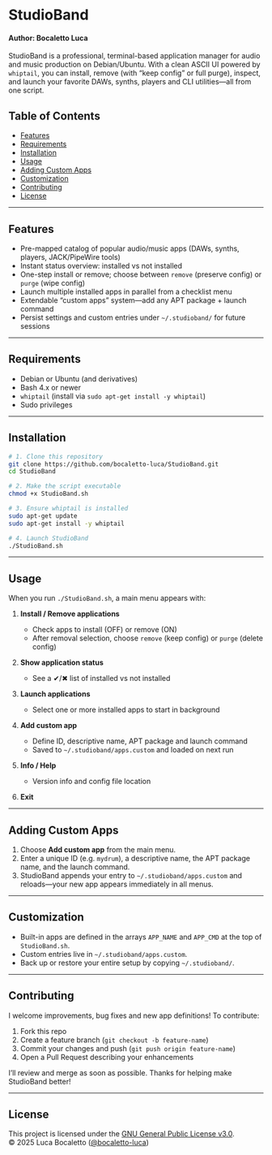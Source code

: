 # StudioBand
#### Author: Bocaletto Luca

StudioBand is a professional, terminal-based application manager for audio and music production on Debian/Ubuntu. With a clean ASCII UI powered by `whiptail`, you can install, remove (with “keep config” or full purge), inspect, and launch your favorite DAWs, synths, players and CLI utilities—all from one script.

## Table of Contents

- [Features](#features)  
- [Requirements](#requirements)  
- [Installation](#installation)  
- [Usage](#usage)  
- [Adding Custom Apps](#adding-custom-apps)  
- [Customization](#customization)  
- [Contributing](#contributing)  
- [License](#license)  

---

## Features

- Pre-mapped catalog of popular audio/music apps (DAWs, synths, players, JACK/PipeWire tools)  
- Instant status overview: installed vs not installed  
- One-step install or remove; choose between `remove` (preserve config) or `purge` (wipe config)  
- Launch multiple installed apps in parallel from a checklist menu  
- Extendable “custom apps” system—add any APT package + launch command  
- Persist settings and custom entries under `~/.studioband/` for future sessions  

---

## Requirements

- Debian or Ubuntu (and derivatives)  
- Bash 4.x or newer  
- `whiptail` (install via `sudo apt-get install -y whiptail`)  
- Sudo privileges  

---

## Installation

```bash
# 1. Clone this repository
git clone https://github.com/bocaletto-luca/StudioBand.git
cd StudioBand

# 2. Make the script executable
chmod +x StudioBand.sh

# 3. Ensure whiptail is installed
sudo apt-get update
sudo apt-get install -y whiptail

# 4. Launch StudioBand
./StudioBand.sh
```

---

## Usage

When you run `./StudioBand.sh`, a main menu appears with:

1. **Install / Remove applications**  
   - Check apps to install (OFF) or remove (ON)  
   - After removal selection, choose `remove` (keep config) or `purge` (delete config)  

2. **Show application status**  
   - See a ✔/✖ list of installed vs not installed  

3. **Launch applications**  
   - Select one or more installed apps to start in background  

4. **Add custom app**  
   - Define ID, descriptive name, APT package and launch command  
   - Saved to `~/.studioband/apps.custom` and loaded on next run  

5. **Info / Help**  
   - Version info and config file location  

6. **Exit**  

---

## Adding Custom Apps

1. Choose **Add custom app** from the main menu.  
2. Enter a unique ID (e.g. `mydrum`), a descriptive name, the APT package name, and the launch command.  
3. StudioBand appends your entry to `~/.studioband/apps.custom` and reloads—your new app appears immediately in all menus.

---

## Customization

- Built-in apps are defined in the arrays `APP_NAME` and `APP_CMD` at the top of `StudioBand.sh`.  
- Custom entries live in `~/.studioband/apps.custom`.  
- Back up or restore your entire setup by copying `~/.studioband/`.

---

## Contributing

I welcome improvements, bug fixes and new app definitions! To contribute:

1. Fork this repo  
2. Create a feature branch (`git checkout -b feature-name`)  
3. Commit your changes and push (`git push origin feature-name`)  
4. Open a Pull Request describing your enhancements  

I’ll review and merge as soon as possible. Thanks for helping make StudioBand better!

---

## License

This project is licensed under the [GNU General Public License v3.0](LICENSE).  
© 2025 Luca Bocaletto ([@bocaletto-luca](https://github.com/bocaletto-luca))  
